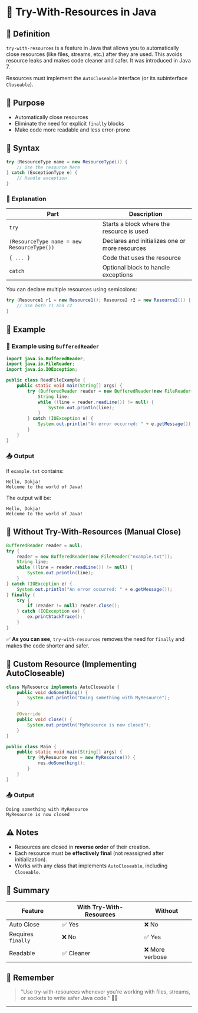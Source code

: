 # 🧪 Try-With-Resources in Java

## 📘 Definition

`try-with-resources` is a feature in Java that allows you to automatically close resources (like files, streams, etc.) after they are used. This avoids resource leaks and makes code cleaner and safer. It was introduced in Java 7.

Resources must implement the `AutoCloseable` interface (or its subinterface `Closeable`).

## 🎯 Purpose

* Automatically close resources
* Eliminate the need for explicit `finally` blocks
* Make code more readable and less error-prone

## 🧱 Syntax

```java
try (ResourceType name = new ResourceType()) {
    // Use the resource here
} catch (ExceptionType e) {
    // Handle exception
}
```

### 📝 Explanation

| Part                                       | Description                                    |
| ------------------------------------------ | ---------------------------------------------- |
| `try`                                      | Starts a block where the resource is used      |
| `(ResourceType name = new ResourceType())` | Declares and initializes one or more resources |
| `{ ... }`                                  | Code that uses the resource                    |
| `catch`                                    | Optional block to handle exceptions            |

You can declare multiple resources using semicolons:

```java
try (Resource1 r1 = new Resource1(); Resource2 r2 = new Resource2()) {
    // Use both r1 and r2
}
```

## 🧪 Example

### 📁 Example using `BufferedReader`

```java
import java.io.BufferedReader;
import java.io.FileReader;
import java.io.IOException;

public class ReadFileExample {
    public static void main(String[] args) {
        try (BufferedReader reader = new BufferedReader(new FileReader("example.txt"))) {
            String line;
            while ((line = reader.readLine()) != null) {
                System.out.println(line);
            }
        } catch (IOException e) {
            System.out.println("An error occurred: " + e.getMessage());
        }
    }
}
```

### 📤 Output

If `example.txt` contains:

```
Hello, Dokja!
Welcome to the world of Java!
```

The output will be:

```
Hello, Dokja!
Welcome to the world of Java!
```

## 🧹 Without Try-With-Resources (Manual Close)

```java
BufferedReader reader = null;
try {
    reader = new BufferedReader(new FileReader("example.txt"));
    String line;
    while ((line = reader.readLine()) != null) {
        System.out.println(line);
    }
} catch (IOException e) {
    System.out.println("An error occurred: " + e.getMessage());
} finally {
    try {
        if (reader != null) reader.close();
    } catch (IOException ex) {
        ex.printStackTrace();
    }
}
```

✅ **As you can see**, `try-with-resources` removes the need for `finally` and makes the code shorter and safer.

## 🔄 Custom Resource (Implementing AutoCloseable)

```java
class MyResource implements AutoCloseable {
    public void doSomething() {
        System.out.println("Doing something with MyResource");
    }

    @Override
    public void close() {
        System.out.println("MyResource is now closed");
    }
}

public class Main {
    public static void main(String[] args) {
        try (MyResource res = new MyResource()) {
            res.doSomething();
        }
    }
}
```

### 📤 Output

```
Doing something with MyResource
MyResource is now closed
```

## ⚠️ Notes

* Resources are closed in **reverse order** of their creation.
* Each resource must be **effectively final** (not reassigned after initialization).
* Works with any class that implements `AutoCloseable`, including `Closeable`.

## 🏁 Summary

| Feature            | With Try-With-Resources | Without        |
| ------------------ | ----------------------- | -------------- |
| Auto Close         | ✅ Yes                   | ❌ No           |
| Requires `finally` | ❌ No                    | ✅ Yes          |
| Readable           | ✅ Cleaner               | ❌ More verbose |

## 🧠 Remember

> "Use try-with-resources whenever you're working with files, streams, or sockets to write safer Java code." 🧑‍💻

---
